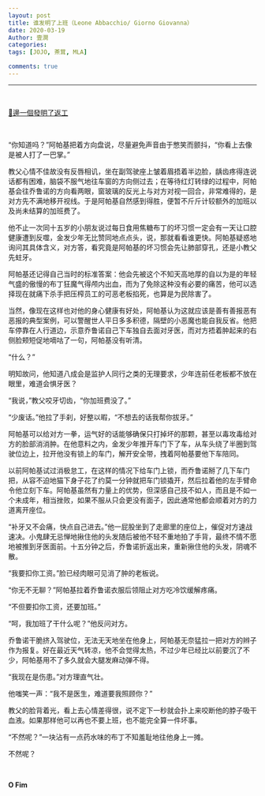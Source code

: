 ```yaml
---
layout: post
title: 谁发明了上班（Leone Abbacchio/ Giorno Giovanna）
date: 2020-03-19
Author: 壹澗
categories: 
tags: [JOJO, 茶茸, MLA]

comments: true
--- 
```


***

<br/>

[🎵邊一個發明了返工](https://www.youtube.com/watch?v=Fx_EEfKUouY "邊一個發明了返工")

<br/>

“你知道吗？”阿帕基把着方向盘说，尽量避免声音由于憋笑而颤抖，“你看上去像是被人打了一巴掌。”

教父心情不佳故没有反唇相讥，坐在副驾驶座上皱着眉捂着半边脸，龋齿疼得连说话都有困难，脑袋不服气地往车窗的方向侧过去；在等待红灯转绿的过程中，阿帕基会往乔鲁诺的方向看两眼，窗玻璃的反光上与对方对视一回合，非常难得的，是对方先不满地移开视线。于是阿帕基自然感到得胜，便暂不斤斤计较额外的加班以及尚未结算的加班费了。

他不止一次同十五岁的小朋友说过每日食用焦糖布丁的坏习惯一定会有一天让口腔健康遭到反噬，金发少年无比赞同地点点头，说，那就看看谁更快。阿帕基疑惑地询问其具体含义，对方答，看究竟是阿帕基的坏习惯会先让肺部穿孔，还是小教父先蛀牙。

阿帕基还记得自己当时的标准答案：他会先被这个不知天高地厚的自以为是的年轻气盛的傲慢的布丁狂魔气得颅内出血，而为了免除这种没有必要的痛苦，他可以选择现在就痛下杀手把压榨员工的可恶老板掐死，也算是为民除害了。

当然，像现在这样也对他的身心健康有好处，阿帕基认为这就应该是善有善报恶有恶报的典型案例，可以警醒世人平日多多积德，隔壁的小恶魔也能自我反省。他把车停靠在人行道边，示意乔鲁诺自己下车独自去面对牙医，而对方捂着肿起来的右侧脸颊短促地嘀咕了一句，阿帕基没有听清。

“什么？”

明知故问，他知道八成会是监护人同行之类的无理要求，少年连前任老板都不放在眼里，难道会惧牙医？

“我说，”教父咬牙切齿，“你加班费没了。”

“少废话。”他拉了手刹，好整以暇，“不想去的话我帮你拔牙。”

阿帕基可以给对方一拳，运气好的话能够确保只打掉坏的那颗，甚至以毒攻毒给对方的脸部消消肿。在他意料之内，金发少年推开车门下了车，从车头绕了半圈到驾驶位边上，拉开他没有锁上的车门，解开安全带，拽着阿帕基要他下车陪同。

以前阿帕基试过消极怠工，在这样的情况下给车门上锁，而乔鲁诺掰了几下车门把，从容不迫地猫下身子花了约莫一分钟就把车门锁撬开，然后拉着他的左手臂命令他立刻下车。阿帕基虽然有力量上的优势，但深感自己技不如人，而且是不如一个未成年，相当挫败，如果不服从只会更没有面子，因此通常他都会顺着对方的力道离开座位。

“补牙又不会痛，快点自己进去。”他一屁股坐到了走廊里的座位上，催促对方速战速决。小鬼肆无忌惮地揪住他的头发随后被他不轻不重地拍了手背，最终不情不愿地被推到牙医面前。十五分钟之后，乔鲁诺折返出来，重新揪住他的头发，阴魂不散。

“我要扣你工资。”脸已经肉眼可见消了肿的老板说。

“你无不无聊？”阿帕基拉着乔鲁诺衣服后领阻止对方吃冷饮缓解疼痛。

“不但要扣你工资，还要加班。”

“呵，我加班了干什么呢？”他反问对方。

乔鲁诺干脆挤入驾驶位，无法无天地坐在他身上，阿帕基无奈猛拉一把对方的辫子作为报复。好在最近天气转凉，他不会觉得太热，不过少年已经比以前要沉了不少，阿帕基用不了多久就会大腿发麻动弹不得。

“我现在是伤患。”对方理直气壮。

他嗤笑一声：“我不是医生，难道要我照顾你？”

教父的脸背着光，看上去心情差得很，说不定下一秒就会扑上来咬断他的脖子吸干血液。如果那样他可以再也不要上班，也不能完全算一件坏事。

“不然呢？”一块沾有一点药水味的布丁不知羞耻地往他身上一摊。

不然呢？

<br/>

**O Fim**
